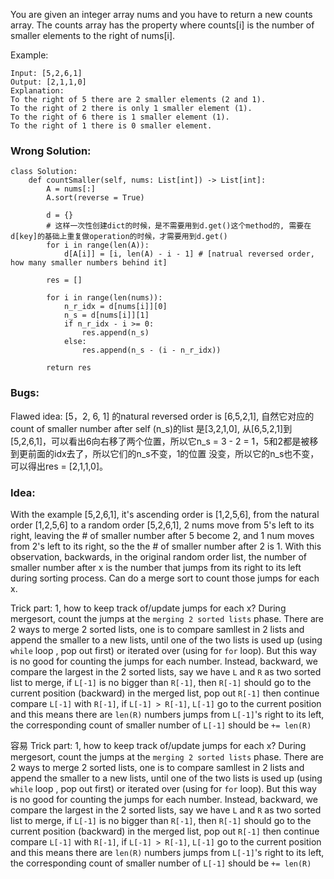 You are given an integer array nums and you have to return a new counts array. The counts array has the property where counts[i] is the number of smaller elements to the right of nums[i].

Example:
```
Input: [5,2,6,1]
Output: [2,1,1,0] 
Explanation:
To the right of 5 there are 2 smaller elements (2 and 1).
To the right of 2 there is only 1 smaller element (1).
To the right of 6 there is 1 smaller element (1).
To the right of 1 there is 0 smaller element.
```


### Wrong Solution:
```
class Solution:
    def countSmaller(self, nums: List[int]) -> List[int]:
        A = nums[:]
        A.sort(reverse = True)
        
        d = {}
        # 这样一次性创建dict的时候，是不需要用到d.get()这个method的, 需要在d[key]的基础上重复做operation的时候，才需要用到d.get()
        for i in range(len(A)):
            d[A[i]] = [i, len(A) - i - 1] # [natrual reversed order, how many smaller numbers behind it]
    
        res = []
        
        for i in range(len(nums)):
            n_r_idx = d[nums[i]][0]
            n_s = d[nums[i]][1]
            if n_r_idx - i >= 0:
                res.append(n_s)
            else:
                res.append(n_s - (i - n_r_idx))
                
        return res
```       
### Bugs: 
Flawed idea: [5，2, 6, 1] 的natural reversed order is [6,5,2,1], 自然它对应的count of smaller number after self (n_s)的list
是[3,2,1,0], 从[6,5,2,1]到[5,2,6,1]，可以看出6向右移了两个位置，所以它n_s = 3 - 2 = 1，5和2都是被移到更前面的idx去了，所以它们的n_s不变，1的位置
没变，所以它的n_s也不变，可以得出res = [2,1,1,0]。

### Idea:
With the example [5,2,6,1], it's ascending order is [1,2,5,6], from the natural order [1,2,5,6] to a random order [5,2,6,1], 
2 nums move from 5's left to its right, leaving the # of smaller number after 5 become 2, and 1 num moves from 2's left to its right, so the the # of smaller number after 2 is 1. With this observation, backwards, in the original random order list, the number of smaller number after x is the number that jumps from its right to its left during sorting process. Can do a merge sort to count those jumps for each x.

Trick part: 1, how to keep track of/update jumps for each x? During mergesort, count the jumps at the `merging 2 sorted lists` phase. There are 2 ways to merge 2 sorted lists, one is to compare samllest in 2 lists and append the smaller to a new lists, until one of the two lists is used up (using `while` loop , pop out first) or iterated over (using for `for` loop). But this way is no good for counting the jumps for each number. Instead, backward, we compare the largest in the 2 sorted lists, say we have `L` and `R` as two sorted list to merge, if `L[-1]` is no bigger than `R[-1]`, then `R[-1]` should go to the current position (backward) in the merged list, pop out `R[-1]` then continue compare `L[-1]` with `R[-1]`, if `L[-1] > R[-1]`, `L[-1]` go to the current position and this means there are `len(R)` numbers jumps from `L[-1]`'s right to its left, the corresponding count of smaller number of `L[-1]` should be `+= len(R)`

容易
Trick part: 1, how to keep track of/update jumps for each x? During mergesort, count the jumps at the `merging 2 sorted lists` phase. There are 2 ways to merge 2 sorted lists, one is to compare samllest in 2 lists and append the smaller to a new lists, until one of the two lists is used up (using `while` loop , pop out first) or iterated over (using for `for` loop). But this way is no good for counting the jumps for each number. Instead, backward, we compare the largest in the 2 sorted lists, say we have `L` and `R` as two sorted list to merge, if `L[-1]` is no bigger than `R[-1]`, then `R[-1]` should go to the current position (backward) in the merged list, pop out `R[-1]` then continue compare `L[-1]` with `R[-1]`, if `L[-1] > R[-1]`, `L[-1]` go to the current position and this means there are `len(R)` numbers jumps from `L[-1]`'s right to its left, the corresponding count of smaller number of `L[-1]` should be `+= len(R)`

